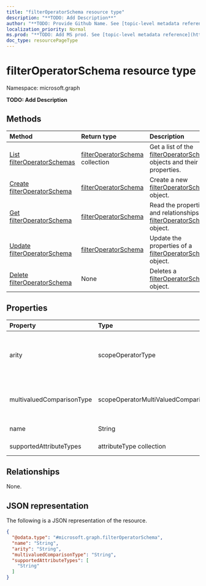 ```yaml
---
title: "filterOperatorSchema resource type"
description: "**TODO: Add Description**"
author: "**TODO: Provide Github Name. See [topic-level metadata reference](https://msgo.azurewebsites.net/add/document/guidelines/metadata.html#topic-level-metadata)**"
localization_priority: Normal
ms.prod: "**TODO: Add MS prod. See [topic-level metadata reference](https://msgo.azurewebsites.net/add/document/guidelines/metadata.html#topic-level-metadata)**"
doc_type: resourcePageType
---
```


# filterOperatorSchema resource type

Namespace: microsoft.graph

**TODO: Add Description**

## Methods
|Method|Return type|Description|
|:---|:---|:---|
|[List filterOperatorSchemas](../api/synchronization-filteroperatorschema-list.md)|[filterOperatorSchema](../resources/synchronization-filteroperatorschema.md) collection|Get a list of the [filterOperatorSchema](../resources/filteroperatorschema.md) objects and their properties.|
|[Create filterOperatorSchema](../api/synchronization-filteroperatorschema-post-filteroperators.md)|[filterOperatorSchema](../resources/synchronization-filteroperatorschema.md)|Create a new [filterOperatorSchema](../resources/synchronization-filteroperatorschema.md) object.|
|[Get filterOperatorSchema](../api/synchronization-filteroperatorschema-get.md)|[filterOperatorSchema](../resources/synchronization-filteroperatorschema.md)|Read the properties and relationships of a [filterOperatorSchema](../resources/synchronization-filteroperatorschema.md) object.|
|[Update filterOperatorSchema](../api/synchronization-filteroperatorschema-update.md)|[filterOperatorSchema](../resources/synchronization-filteroperatorschema.md)|Update the properties of a [filterOperatorSchema](../resources/synchronization-filteroperatorschema.md) object.|
|[Delete filterOperatorSchema](../api/synchronization-filteroperatorschema-delete.md)|None|Deletes a [filterOperatorSchema](../resources/synchronization-filteroperatorschema.md) object.|

## Properties
|Property|Type|Description|
|:---|:---|:---|
|arity|scopeOperatorType|**TODO: Add Description**. Possible values are: `Binary`, `Unary`.|
|multivaluedComparisonType|scopeOperatorMultiValuedComparisonType|**TODO: Add Description**. Possible values are: `All`, `Any`.|
|name|String|**TODO: Add Description**|
|supportedAttributeTypes|attributeType collection|**TODO: Add Description**|

## Relationships
None.

## JSON representation
The following is a JSON representation of the resource.
<!-- {
  "blockType": "resource",
  "keyProperty": "id",
  "@odata.type": "microsoft.graph.filterOperatorSchema",
  "baseType": "",
  "openType": false
}
-->
``` json
{
  "@odata.type": "#microsoft.graph.filterOperatorSchema",
  "name": "String",
  "arity": "String",
  "multivaluedComparisonType": "String",
  "supportedAttributeTypes": [
    "String"
  ]
}
```

